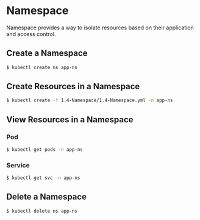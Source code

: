 # Namespace

Namespace provides a way to isolate resources based on their application and access control.

## Create a Namespace

```sh
$ kubectl create ns app-ns
```

## Create Resources in a Namespace

```sh
$ kubectl create -f 1.4-Namespace/1.4-Namespace.yml -n app-ns
```

## View Resources in a Namespace

### Pod

```sh
$ kubectl get pods -n app-ns
```

### Service

```sh
$ kubectl get svc -n app-ns
```

## Delete a Namespace

```sh
$ kubectl delete ns app-ns
```
